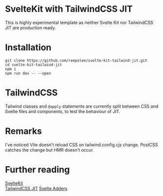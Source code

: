 # SvelteKit with TailwindCSS JIT

This is highly experimental template as neither Svelte Kit nor TailwindCSS JIT are production ready.

# Installation

```
git clone https://github.com/reepolee/svelte-kit-tailwind-jit.git
cd svelte-kit-tailwind-jit
npm i
npm run dev -- --open
```

# TailwindCSS

Tailwind classes and `@apply` statements are currently split between CSS and Svelte files and components, to test the behaviour of JIT.

# Remarks

I've noticed Vite doesn't reload CSS on tailwind.config.cjs change. PostCSS catches the change but HMR doesn't occur.

# Further reading

[SvelteKit](https://github.com/sveltejs/kit)  
[TailwindCSS JIT](https://github.com/tailwindlabs/tailwindcss-jit)
[Svelte Adders](https://github.com/svelte-add/svelte-adders)
